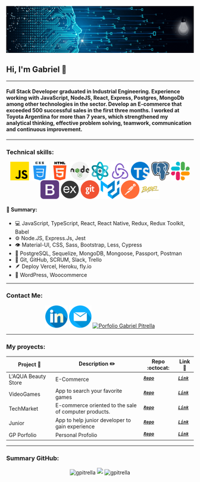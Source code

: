 
    

<img src="./DevelopingSolutions.gif" alt="DevelopingSolutions" />
<h2> Hi, I'm Gabriel 👋 </h2>
<hr>
<h4>Full Stack Developer graduated in Industrial Engineering. Experience working with JavaScript, NodeJS, React, Express, Postgres, MongoDb among other technologies in the sector. Develop an E-commerce that exceeded 500 successful sales in the first three months. I worked at Toyota Argentina for more than 7 years, which strengthened my analytical thinking, effective problem solving, teamwork, communication and continuous improvement.</h4>
<hr>
<h3>Technical skills:</h3>
<div align="center">
  <img src="./img/skills/js.png" width="50" height="50" align="center"/>
  <img src="/img/skills/css.png" width="50" height="50" align="center"/>
  <img src="/img/skills/html-5.png" width="50" height="50" align="center"/>
  <img src="/img/skills/nodejs.png" width="50" height="50" align="center"/>
  <img src="/img/skills/react.png" width="50" height="50" align="center"/>
  <img src="/img/skills/redux.png" width="50" height="50" align="center"/>
  <img src="/img/skills/typescript.png" width="50" height="50" align="center"/>
  <img src="/img/skills/postgre.png" width="50" height="50" align="center"/>
  <img src="/img/skills/slack.png" width="50" height="50" align="center"/>
  <img src="/img/skills/bootstrap.png" width="50" height="50" align="center"/>
  <img src="/img/skills/express.png" width="50" height="50" align="center"/>
  <img src="/img/skills/git.png" width="50" height="50" align="center"/>
  <img src="/img/skills/material-ui.svg" width="50" height="50" align="center"/>
  <img src="/img/skills/postman.svg" width="50" height="50" align="center"/>
  <img src="/img/skills/babel.png" width="50" height="50" align="center"/>
</div> 
<p></p>
<div>
    <h4>🧠 Summary:</h4>
    <ul>
        <li>💻 JavaScript, TypeScript, React, React Native, Redux, Redux Toolkit, Babel</li>
        <li>⚙️ Node.JS, Express.Js, Jest</li>
        <li>👁️ Material-UI, CSS, Sass, Bootstrap, Less, Cypress</li>
        <li>💽 PostgreSQL, Sequelize, MongoDB, Mongoose, Passport, Postman</li>
        <li>💬 Git, GitHub, SCRUM, Slack, Trello</li>
        <li>🪶 Deploy Vercel, Heroku, fly.io</li>
        <li>📌 WordPress, Woocommerce</li>
    </ul>
</div> 
<hr>
<h3 align="left">Contact Me:</h3>
<p align="center">
    <a href="https://www.linkedin.com/in/gabrielpitrella/"><img align-self="center" src="./img/contact/linkedin.png" alt="https://www.linkedin.com/in/gabrielpitrella/" width="60px" /></a>
    <a href="mailto:gabrielpitrella@gmail.com" ><img src="./img/contact/email.png" alt="gabrielpitrella@gmail.com" width="60px"></a>
    <a href="https://porfolio-gpitrella.vercel.app/"><img align-self="center" src="https://user-images.githubusercontent.com/71048358/181997031-4a288a08-ba8c-4b33-9f0d-bb9ca64a0042.png" alt="Porfolio Gabriel Pitrella" width="60px" /></a>
</p>
<hr>
<h3 align="left">My proyects: </h3>

<p align="center" >
    
|      Project :triangular_flag_on_post:   |     Description :pencil2:   | Repo :octocat:  | Link :link:  | 
|-------------|-------------------|---|---|
|    L'AQUA Beauty Store    | E-Commerce | <sup><kbd>***[Repo](https://laquastore.com.ar/)***</kbd></sup> | <sup><kbd>***[Link](https://laquastore.com.ar/)***</kbd></sup> |
|    VideoGames  | App to search your favorite games | <sup><kbd>***[Repo](https://github.com/gpitrella/PI-VideoGames)***</kbd></sup> | <sup><kbd>***[Link](https://deploy-videogame.vercel.app/)***</kbd></sup> |
|    TechMarket    | E-commerce oriented to the sale of computer products. | <sup><kbd>***[Repo](https://github.com/gpitrella/PF-FrontEnd)***</kbd></sup> | <sup><kbd>***[Link](https://techmarketfront.vercel.app/)***</kbd></sup> |
|    Junior  | App to help junior developer to gain experience | <sup><kbd>***[Repo](https://github.com/gpitrella/JUNIOR)***</kbd></sup> | <sup><kbd>***[Link]()***</kbd></sup> |
|    GP Porfolio    | Personal Profolio | <sup><kbd>***[Repo](https://github.com/gpitrella/Porfolio-GPitrella)***</kbd></sup> | <sup><kbd>***[Link](https://porfolio-gpitrella.vercel.app/)***</kbd></sup> |

</p>
<hr>

<h3 align="left">Summary GitHub:</h3>
<div align="center">
    <img align="center" src="https://github-readme-stats.vercel.app/api/top-langs?username=gpitrella&show_icons=true&theme=dark&locale=en&layout=compact" alt="gpitrella" /><span margin="10px"></span>
    <img src="https://github-readme-stats.vercel.app/api?username=gpitrella&show_icons=true&theme=dark&hide=issues"/><span margin="10px"></span>
    <img align="center" src="https://github-readme-streak-stats.herokuapp.com/?user=gpitrella&theme=dark" alt="gpitrella" />
</div>
</br>
